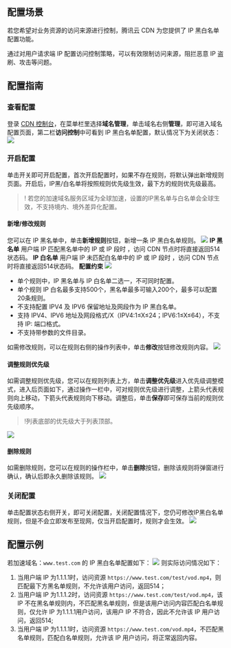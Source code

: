 
## 配置场景
若您希望对业务资源的访问来源进行控制，腾讯云 CDN 为您提供了 IP 黑白名单配置功能。

通过对用户请求端 IP 配置访问控制策略，可以有效限制访问来源，阻拦恶意 IP 盗刷、攻击等问题。

## 配置指南

### 查看配置
登录 [CDN 控制台](https://console.cloud.tencent.com/cdn)，在菜单栏里选择**域名管理**，单击域名右侧**管理**，即可进入域名配置页面，第二栏**访问控制**中可看到 IP 黑白名单配置，默认情况下为关闭状态：
![](https://qcloudimg.tencent-cloud.cn/raw/de0be8b731597e6e834e1cb01cf6b05c.png)

### 开启配置

单击开关即可开启配置，首次开启配置时，如果不存在规则，将默认弹出新增规则页面。开启后，IP黑/白名单将按照规则优先级生效，最下方的规则优先级最高。
>! 若您的加速域名服务区域为全球加速，设置的IP黑名单与白名单会全球生效，不支持境内、境外差异化配置。

#### 新增/修改规则
您可以在 IP 黑名单中，单击**新增规则**按钮，新增一条 IP 黑白名单规则。
![](https://qcloudimg.tencent-cloud.cn/raw/ee273d8e24c7368ed3a79ee79f5fc975.png)
**IP 黑名单**
用户端 IP 匹配黑名单中的 IP 或 IP 段时 ，访问 CDN 节点时将直接返回514状态码。
**IP 白名单**
用户端 IP 未匹配白名单中的 IP 或 IP 段时 ，访问 CDN 节点时将直接返回514状态码。
**配置约束**
![](https://qcloudimg.tencent-cloud.cn/raw/c3515c67ba9f91b4911e5ad435c73e56.png)
- 单个规则中，IP 黑名单与 IP 白名单二选一，不可同时配置。
- 单个规则 IP 白名最多支持500个，黑名单最多可输入200个，最多可以配置20条规则。
- 不支持配置 IPV4 及 IPV6 保留地址及网段作为 IP 黑白名单。
- 支持 IPV4、IPV6 地址及网段格式/X（IPV4:1≤X≤24；IPV6:1≤X≤64），不支持 IP: 端口格式。
- 不支持带参数的文件目录。

如需修改规则，可以在规则右侧的操作列表中，单击**修改**按钮修改规则内容。
![](https://qcloudimg.tencent-cloud.cn/raw/4ac404dcf485bd54a42621ba461366e8.png)

#### 调整规则优先级
如需调整规则优先级，您可以在规则列表上方，单击**调整优先级**进入优先级调整模式，进入后页面如下，通过操作一栏中，可对规则优先级进行调整，上箭头代表规则向上移动，下箭头代表规则向下移动。调整后，单击**保存**即可保存当前的规则优先级顺序。
>!列表底部的优先级大于列表顶部。
>
![](https://qcloudimg.tencent-cloud.cn/raw/5e0e10c8b2bf26d836cba28d60238912.png)

#### 删除规则
如需删除规则，您可以在规则的操作栏中，单击**删除**按钮，删除该规则将弹窗进行确认，确认后即永久删除该规则。
![](https://qcloudimg.tencent-cloud.cn/raw/698546b7156a98ed98aba08de3388293.png)

### 关闭配置
单击配置状态右侧开关，即可关闭配置，关闭配置情况下，您仍可修改IP黑白名单规则，但是不会立即发布至现网，仅当开启配置时，规则才会生效。
![](https://qcloudimg.tencent-cloud.cn/raw/4e79995432bf2ed2af296e14235ac31f.png)

## 配置示例
若加速域名：`www.test.com` 的 IP 黑白名单配置如下：
![](https://qcloudimg.tencent-cloud.cn/raw/449aeac06e7c09d4a779588c410e72ed.png)
则实际访问情况如下：
1. 当用户端 IP 为1.1.1.1时，访问资源 `https://www.test.com/test/vod.mp4`，则匹配最下方黑名单规则，不允许该用户访问，返回514；
2. 当用户端 IP 为1.1.1.2时，访问资源 `https://www.test.com/test/vod.mp4`，该 IP 不在黑名单规则内，不匹配黑名单规则，但是该用户访问内容匹配白名单规则，仅允许 IP 为1.1.1.1用户访问，该用户 IP 不符合，因此不允许该 IP 用户访问，返回514;
3. 当用户端 IP 为1.1.1.1时，访问资源 `https://www.test.com/vod.mp4`，不匹配黑名单规则，匹配白名单规则，允许该 IP 用户访问，将正常返回内容。
